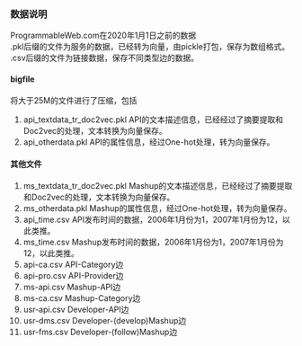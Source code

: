 ### 数据说明
ProgrammableWeb.com在2020年1月1日之前的数据<br>
.pkl后缀的文件为服务的数据，已经转为向量，由pickle打包，保存为数组格式。<br>
.csv后缀的文件为链接数据，保存不同类型边的数据。<br>

#### bigfile
将大于25M的文件进行了压缩，包括<br>
1. api_textdata_tr_doc2vec.pkl API的文本描述信息，已经经过了摘要提取和Doc2vec的处理，文本转换为向量保存。<br>
2. api_otherdata.pkl API的属性信息，经过One-hot处理，转为向量保存。<br>

#### 其他文件
1. ms_textdata_tr_doc2vec.pkl Mashup的文本描述信息，已经经过了摘要提取和Doc2vec的处理，文本转换为向量保存。<br>
2. ms_otherdata.pkl Mashup的属性信息，经过One-hot处理，转为向量保存。<br>
3. api_time.csv API发布时间的数据，2006年1月份为1，2007年1月份为12，以此类推。<br>
4. ms_time.csv Mashup发布时间的数据，2006年1月份为1，2007年1月份为12，以此类推。<br>
5. api-ca.csv API-Category边<br>
6. api-pro.csv API-Provider边<br>
7. ms-api.csv Mashup-API边<br>
8. ms-ca.csv Mashup-Category边<br>
9. usr-api.csv Developer-API边<br>
10. usr-dms.csv Developer-(develop)Mashup边<br>
11. usr-fms.csv Developer-(follow)Mashup边<br>
